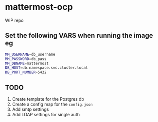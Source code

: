 # mattermost-ocp

WIP  repo

## Set the following VARS when running the image eg
```bash
MM_USERNAME=db_username
MM_PASSWORD=db_pass
MM_DBNAME=mattermost
DB_HOST=db.namespace.svc.cluster.local
DB_PORT_NUMBER=5432
```

## TODO
1. Create template for the Postgres db
1. Create a config map for the `config.json`
1. Add smtp settings
1. Add LDAP settings for single auth
